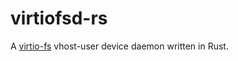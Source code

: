 # virtiofsd-rs

A [virtio-fs](https://virtio-fs.gitlab.io/) vhost-user device daemon
written in Rust.
